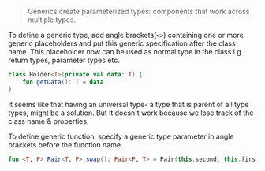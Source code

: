 > Generics create parameterized types: components that work across multiple types.

To define a generic type, add angle brackets(`<>`) containing one or more generic placeholders and put this generic specification after the class name. This placeholder now can be used as normal type in the class i.g. return types, parameter types etc.
```kt
class Holder<T>(private val data: T) {
    fun getData(): T = data
}
```
 It seems like that having an universal type- a type that is parent of all type types, might be a solution. But it doesn't work because we lose track of the class name & properties.

To define generic function, specify a generic type parameter in angle brackets before the function name.
```kt
fun <T, P> Pair<T, P>.swap(): Pair<P, T> = Pair(this.second, this.first)
```